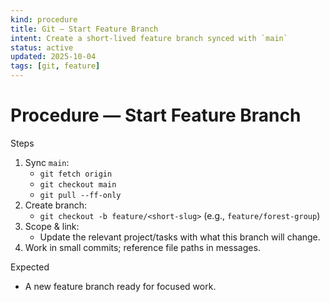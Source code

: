```yaml
---
kind: procedure
title: Git — Start Feature Branch
intent: Create a short-lived feature branch synced with `main`
status: active
updated: 2025-10-04
tags: [git, feature]
---
```


# Procedure — Start Feature Branch

Steps
1) Sync `main`:
   - `git fetch origin`
   - `git checkout main`
   - `git pull --ff-only`
2) Create branch:
   - `git checkout -b feature/<short-slug>` (e.g., `feature/forest-group`)
3) Scope & link:
   - Update the relevant project/tasks with what this branch will change.
4) Work in small commits; reference file paths in messages.

Expected
- A new feature branch ready for focused work.

